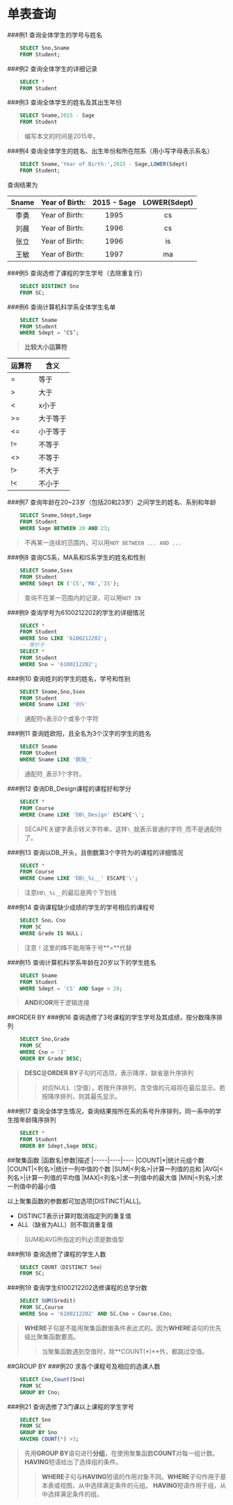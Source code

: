 单表查询
======
###例1 查询全体学生的学号与姓名
```sql
	SELECT Sno,Sname
	FROM Student;
```
###例2 查询全体学生的详细记录
```sql
	SELECT *
	FROM Student
```
###例3 查询全体学生的姓名及其出生年份
```sql
	SELECT Sname,2015 - Sage
	FROM Student
```
>编写本文的时间是2015年。

###例4 查询全体学生的姓名、出生年份和所在院系（用小写字母表示系名）
```sql
	SELECT Sname,'Year of Birth:',2015 - Sage,LOWER(Sdept)
	FROM Student;
```
查询结果为

| Sname  | Year of Birth: | 2015 - Sage | LOWER(Sdept) |
|:------:|----------------|:-----------:|:------------:|
| 李勇   | Year of Birth: |        1995 | cs           |
| 刘晨   | Year of Birth: |        1996 | cs           |
| 张立   | Year of Birth: |        1996 | is           |
| 王敏   | Year of Birth: |        1997 | ma           |
###例5 查询选修了课程的学生学号（去除重复行）
```sql
	SELECT DISTINCT Sno
	FROM SC;
```
###例6 查询计算机科学系全体学生名单
```sql
	SELECT Sname
	FROM Student
	WHERE Sdept = ‘CS’;
```
>**比较大小运算符**

|运算符|含义|
|-----|----
|=|等于
|>|大于
|<|x小于
|>=|大于等于
|<=|小于等于
|!=|不等于
|<>|不等于
|!>|不大于
|!<|不小于

###例7 查询年龄在20~23岁（包括20和23岁）之间学生的姓名、系别和年龄
```sql
	SELECT Sname,Sdept,Sage
	FROM Student
	WHERE Sage BETWEEN 20 AND 23;
```
>不再某一连续的范围内，可以用`NOT BETWEEN ... AND ...`

###例8 查询CS系，MA系和IS系学生的姓名和性别
```sql
	SELECT Sname,Ssex
	FROM Student
	WHERE Sdept IN ('CS','MA','IS');
```
>查询不在某一范围内的记录，可以用`NOT IN`

###例9 查询学号为6100212202的学生的详细情况
```sql
	SELECT *
	FROM Student
	WHERE Sno LIKE '6100212202';
	-- 等价于
	SELECT *
	FROM Student
	WHERE Sno = '6100212202';
```
###例10 查询姓刘的学生的姓名，学号和性别
```sql
	SELECT Sname,Sno,Ssex
	FROM Student
	WHERE Sname LIKE '刘%'
```
>通配符`%`表示0个或多个字符

###例11 查询姓欧阳，且全名为3个汉字的学生的姓名
```sql
	SELECT Sname
	FROM Student
	WHERE Sname LIKE '欧阳_'
```
>通配符`_`表示1个字符。

###例12 查询DB_Design课程的课程好和学分
```sql
	SELECT *
	FROM Course
	WHERE Cname LIKE 'DB\_Design' ESCAPE'\';
```
>SECAPE关键字表示转义字符串，这样`\_`就表示普通的字符`_`而不是通配符了。

###例13 查询以DB_开头，且倒数第3个字符为i的课程的详细情况
```sql
	SELECT *
	FROM Course
	WHERE Cname LIKE 'DB\_%i__' ESCAPE'\';
```
>注意`DB\_%i__`的最后是两个下划线

###例14 查询课程缺少成绩的学生的学号相应的课程号
```sql
	SELECT Sno，Cno
	FROM SC
	WHERE Grade IS NULL；
```
>注意！这里的**IS**不能用等于号**=**代替

###例15 查询计算机科学系年龄在20岁以下的学生姓名
```sql
	SELECT Sname
	FROM Student
	WHERE Sdept = 'CS' AND Sage < 20;
```
>**AND**和**OR**用于逻辑连接

##ORDER BY
###例16 查询选修了3号课程的学生学号及其成绩，按分数降序排列
```sql
	SELECT Sno,Grade
	FROM SC
	WHERE Cno = '3'
	ORDER BY Grade DESC;
```
>**DESC**是**ORDER BY**子句的可选项，表示降序，缺省是升序排列
>>对应NULL（空值），若按升序排列，含空值的元祖将在最后显示。若按降序排列，则其最先显示。

###例17 查询全体学生情况，查询结果按所在系的系号升序排列，同一系中的学生按年龄降序排列
```sql
	SELECT *
	FROM Student
	ORDER BY Sdept,Sage DESC;
```
##聚集函数
|函数名|参数|描述
|-----|----|----
|COUNT|*|统计元组个数
|COUNT|<列名>|统计一列中值的个数
|SUM|<列名>|计算一列值的总和
|AVG|<列名>|计算一列值的平均值
|MAX|<列名>|求一列值中的最大值
|MIN|<列名>|求一列值中的最小值

以上聚集函数的参数都可加选项[DISTINCT|ALL]。
- DISTINCT表示计算时取消指定列的重复值
- ALL（缺省为ALL）则不取消重复值

>SUM和AVG所指定的列必须是数值型

###例18 查询选修了课程的学生人数
```sql
	SELECT COUNT（DISTINCT Sno）
	FROM SC;
```
###例19 查询学生6100212202选修课程的总学分数
```sql
	SELECT SUM(Gredit)
	FROM SC,Course
	WHERE Sno = '6100212202' AND SC.Cno = Course.Cno;
```
>**WHERE**子句是不能用聚集函数做条件表达式的。因为**WHERE**语句的优先级比聚集函数要高。
>>当聚集函数遇到空值时，除**COUNT(*)**外，都跳过空值。

##GROUP BY
###例20 求各个课程号及相应的选课人数
```sql
	SELECT Cno,Count(Sno)
	FROM SC
	GROUP BY Cno;
```
###例21 查询选修了3门课以上课程的学生学号
```sql
	SELECT Sno
	FROM SC
	GROUP BY Sno
	HAVING COUNT(*) >3;
```
>先用**GROUP BY**语句进行**分组**，在使用聚集函数**COUNT**对每一组计数。**HAVING**短语给出了选择组的条件。
>>**WHERE**子句与**HAVING**短语的作用对象不同。**WHERE**子句作用于基本表或视图，从中选择满足条件的元组。
**HAVING**短语作用于组，从中选择满足条件的组。

